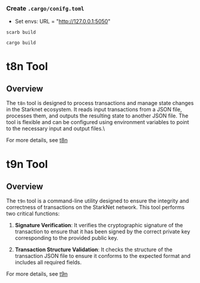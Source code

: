 ### Create `.cargo/conifg.toml`

- Set envs:
  URL = "http://127.0.0.1:5050"

`scarb build`

`cargo build`

# t8n Tool

## Overview

The `t8n` tool is designed to process transactions and manage state changes in the Starknet ecosystem. It reads input transactions from a JSON file, processes them, and outputs the resulting state to another JSON file. The tool is flexible and can be configured using environment variables to point to the necessary input and output files.\

For more details, see [t8n](./t8n/readme.md)

# t9n Tool

## Overview

The `t9n` tool is a command-line utility designed to ensure the integrity and correctness of transactions on the StarkNet network. This tool performs two critical functions:

1. **Signature Verification**: It verifies the cryptographic signature of the transaction to ensure that it has been signed by the correct private key corresponding to the provided public key.

2. **Transaction Structure Validation**: It checks the structure of the transaction JSON file to ensure it conforms to the expected format and includes all required fields.

For more details, see [t9n](./t9n/README.md)
